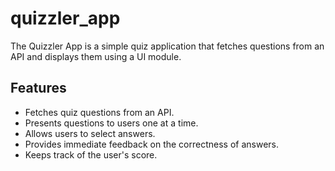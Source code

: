 # quizzler_app
The Quizzler App is a simple quiz application that fetches questions from an API and displays them using a UI module.
## Features
- Fetches quiz questions from an API.
- Presents questions to users one at a time.
- Allows users to select answers.
- Provides immediate feedback on the correctness of answers.
- Keeps track of the user's score.
